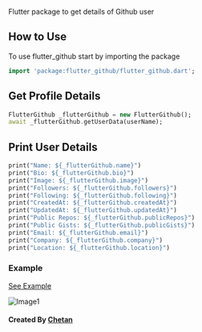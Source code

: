 Flutter package to get details of Github user
## How to Use
To use flutter_github start by importing the package
``` dart
import 'package:flutter_github/flutter_github.dart';
```
## Get Profile Details
``` dart
FlutterGithub _flutterGithub = new FlutterGithub();
await _flutterGithub.getUserData(userName);
```
## Print User Details
```dart 
print("Name: ${_flutterGithub.name}")
print("Bio: ${_flutterGithub.bio}")
print("Image: ${_flutterGithub.image}")
print("Followers: ${_flutterGithub.followers}")
print("Following: ${_flutterGithub.following}")
print("CreatedAt: ${_flutterGithub.createdAt}")
print("UpdatedAt: ${_flutterGithub.updatedAt}")
print("Public Repos: ${_flutterGithub.publicRepos}")
print("Public Gists: ${_flutterGithub.publicGists}")
print("Email: ${_flutterGithub.email}")
print("Company: ${_flutterGithub.company}")
print("Location: ${_flutterGithub.location}")

```
### Example
[See Example](https://pub.dev/packages/flutter_github/example)

![Image1](https://github.com/csj5483/flutter_github/blob/master/ScreenShots/image1.png) 

#### Created By [Chetan](https://github.com/csj5483)
